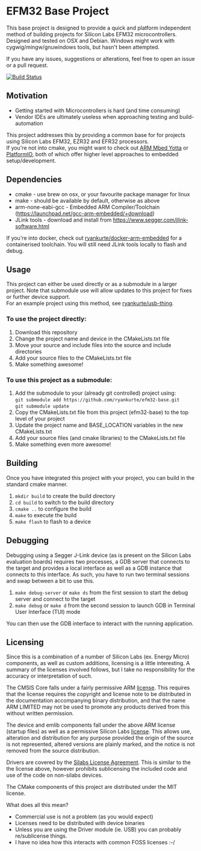 # EFM32 Base Project

This base project is designed to provide a quick and platform independent method of building projects for Silicon Labs EFM32 microcontrollers.  
Designed and tested on OSX and Debian. Windows might work with cygwig/mingw/gnuwindows tools, but hasn't been attempted.

If you have any issues, suggestions or alterations, feel free to open an issue or a pull request.

[![Build Status](https://travis-ci.org/ryankurte/efm32-base.svg)](https://travis-ci.org/ryankurte/efm32-base)

## Motivation

 - Getting started with Microcontrollers is hard (and time consuming)
 - Vendor IDEs are ultimately useless when approaching testing and build-automation

This project addresses this by providing a common base for for projects using Silicon Labs EFM32, EZR32 and EFR32 processors.   
If you're not into cmake, you might want to check out [ARM Mbed Yotta](http://yottadocs.mbed.com/) or [PlatformIO](http://platformio.org/), both of which offer higher level approaches to embedded setup/development.

## Dependencies

 - cmake - use brew on osx, or your favourite package manager for linux
 - make - should be available by default, otherwise as above
 - arm-none-eabi-gcc - Embedded ARM Compiler/Toolchain (https://launchpad.net/gcc-arm-embedded/+download)
 - JLink tools - download and install from https://www.segger.com/jlink-software.html

If you're into docker, check out [ryankurte/docker-arm-embedded](https://hub.docker.com/r/ryankurte/docker-arm-embedded/) for a containerised toolchain. You will still need JLink tools locally to flash and debug.

## Usage

This project can either be used directly or as a submodule in a larger project.
Note that submodule use will allow updates to this project for fixes or further device support.  
For an example project using this method, see [ryankurte/usb-thing](https://github.com/ryankurte/usb-thing).

### To use the project directly:

1. Download this repository
2. Change the project name and device in the CMakeLists.txt file
3. Move your source  and include files into the source and include directories
4. Add your source files to the CMakeLists.txt file
5. Make something awesome!

### To use this project as a submodule:

1. Add the submodule to your (already git controlled) project using:  
   `git submodule add https://github.com/ryankurte/efm32-base.git`  
   `git submodule update`  
2. Copy the CMakeLists.txt file from this project (efm32-base) to the top level of your project
3. Update the project name and BASE_LOCATION variables in the new CMakeLists.txt
4. Add your source files (and cmake libraries) to the CMakeLists.txt file
5. Make something even more awesome!

## Building

Once you have integrated this project with your project, you can build in the standard cmake manner.

1. `mkdir build` to create the build directory
2. `cd build` to switch to the build directory
3. `cmake ..` to configure the build
4. `make` to execute the build
5. `make flash` to flash to a device

## Debugging

Debugging using a Segger J-Link device (as is present on the Silicon Labs evaluation boards) requires two processes, a GDB server that connects to the target and provides a local interface as well as a GDB instance that connects to this interface. As such, you have to run two terminal sessions and swap between a bit to use this.

1. `make debug-server` or `make ds` from the first session to start the debug server and connect to the target
2. `make debug` or `make d` from the second session to launch GDB in Terminal User Interface (TUI) mode

You can then use the GDB interface to interact with the running application.

## Licensing

Since this is a combination of a number of Silicon Labs (ex. Energy Micro) components, as well as custom additions, licensing is a little interesting. A summary of the licenses involved follows, but I take no responsibility for the accuracy or interpretation of such.  

The CMSIS Core falls under a fairly permissive ARM [license](cmsis/Include/arm_common_tables.h). This requires that the license requires the copyright and license note to be distributed in the documentation accompanying binary distribution, and that the name ARM LIMITED may not be used to promote any products derived from this without written permission.  

The device and emlib components fall under the above ARM license (startup files) as well as a permissive Silicon Labs [license](device/EFM32GG/efm32gg280f1024.h). This allows use, alteration and distribution for any purpose provided the origin of the source is not represented, altered versions are plainly marked, and the notice is not removed from the source distribution.  

Drivers are covered by the [Silabs License Agreement](drivers/Silabs_License_Agreement.txt). This is similar to the the license above, however prohibits sublicensing the included code and use of the code on non-silabs devices.  

The CMake components of this project are distributed under the MIT license.  

What does all this mean?  
 * Commercial use is not a problem (as you would expect)
 * Licenses need to be distributed with device binaries
 * Unless you are using the Driver module (ie. USB) you can probably re/sublicense things.
 * I have no idea how this interacts with common FOSS licenses :-/


